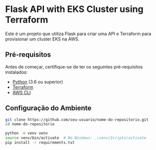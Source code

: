 # Flask API with EKS Cluster using Terraform

Este é um projeto que utiliza Flask para criar uma API e Terraform para provisionar um cluster EKS na AWS.

## Pré-requisitos

Antes de começar, certifique-se de ter os seguintes pré-requisitos instalados:

- [Python](https://www.python.org/) (3.6 ou superior)
- [Terraform](https://www.terraform.io/)
- [AWS CLI](https://aws.amazon.com/cli/)

## Configuração do Ambiente

```bash
git clone https://github.com/seu-usuario/nome-do-repositorio.git
cd nome-do-repositorio

python -m venv venv
source venv/bin/activate  # No Windows: .\venv\Scripts\activate
pip install -r requirements.txt
